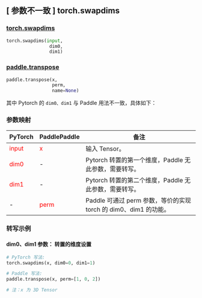 ## [ 参数不⼀致 ] torch.swapdims

### [torch.swapdims](https://pytorch.org/docs/stable/generated/torch.swapdims.html#torch.swapdims)

```python
torch.swapdims(input,
                dim0,
                dim1)
```

### [paddle.transpose](https://www.paddlepaddle.org.cn/documentation/docs/zh/develop/api/paddle/transpose_cn.html#transpose)

```python
paddle.transpose(x,
                 perm,
                 name=None)
```

其中 Pytorch 的 `dim0、dim1` 与 Paddle 用法不一致，具体如下：

### 参数映射
| PyTorch       | PaddlePaddle | 备注                                                   |
| ------------- | ------------ | ------------------------------------------------------ |
| <font color='red'>input</font>         | <font color='red'>x</font>            | 输入 Tensor。                                       |
| <font color='red'>dim0</font>          | -            | Pytorch 转置的第一个维度，Paddle 无此参数，需要转写。                    |
| <font color='red'>dim1</font>          | -            | Pytorch 转置的第二个维度，Paddle 无此参数，需要转写。                    |
| -             | <font color='red'>perm</font>         | Paddle 可通过 perm 参数，等价的实现 torch 的 dim0、dim1 的功能。|


### 转写示例

#### dim0、dim1 参数： 转置的维度设置
``` python
# PyTorch 写法:
torch.swapdims(x, dim0=0, dim1=1)

# Paddle 写法:
paddle.transpose(x, perm=[1, 0, 2])

# 注：x 为 3D Tensor
```
